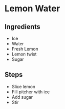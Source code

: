 # Lemon Water

## Ingredients
* Ice
* Water
* Fresh Lemon
* Lemon twist
* Sugar

## Steps

* Slice lemon
* Fill pitcher with ice
* Add sugar
* Stir
